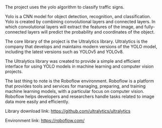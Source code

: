 
The project uses the yolo algorithm to classify traffic signs.

Yolo is a CNN model for object detection, recognition, and classification. Yolo is created by combining convolutional layers and connected layers. In which convolutional layers will extract the features of the image, and fully-connected layers will predict the probability and coordinates of the object.

The core library of the project is the Ultralytics library. Ultralytics is the company that develops and maintains modern versions of the YOLO model, including the latest versions such as YOLOv5 and YOLOv8.

The Ultralytics library was created to provide a simple and efficient interface for using YOLO models in machine learning and computer vision projects.

The last thing to note is the Roboflow environment. Roboflow is a platform that provides tools and services for managing, preparing, and training machine learning models, with a particular focus on computer vision. Roboflow helps developers and researchers handle tasks related to image data more easily and efficiently.

Library download link: https://github.com/ultralytics/ultralytics

Environment link: https://roboflow.com/
